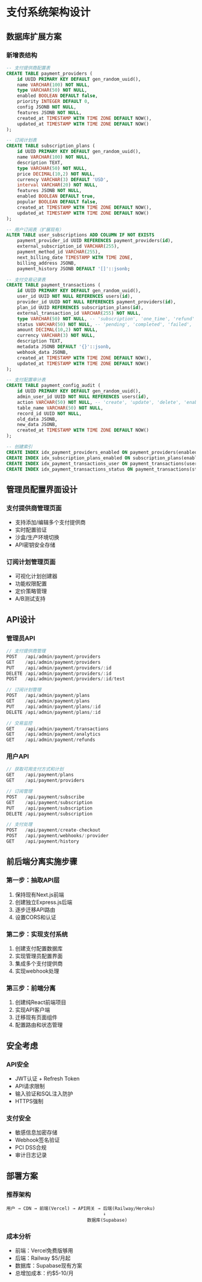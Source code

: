 # 支付系统架构设计

## 数据库扩展方案

### 新增表结构

```sql
-- 支付提供商配置表
CREATE TABLE payment_providers (
    id UUID PRIMARY KEY DEFAULT gen_random_uuid(),
    name VARCHAR(100) NOT NULL,
    type VARCHAR(50) NOT NULL,
    enabled BOOLEAN DEFAULT false,
    priority INTEGER DEFAULT 0,
    config JSONB NOT NULL,
    features JSONB NOT NULL,
    created_at TIMESTAMP WITH TIME ZONE DEFAULT NOW(),
    updated_at TIMESTAMP WITH TIME ZONE DEFAULT NOW()
);

-- 订阅计划表
CREATE TABLE subscription_plans (
    id UUID PRIMARY KEY DEFAULT gen_random_uuid(),
    name VARCHAR(100) NOT NULL,
    description TEXT,
    type VARCHAR(50) NOT NULL,
    price DECIMAL(10,2) NOT NULL,
    currency VARCHAR(3) DEFAULT 'USD',
    interval VARCHAR(20) NOT NULL,
    features JSONB NOT NULL,
    enabled BOOLEAN DEFAULT true,
    popular BOOLEAN DEFAULT false,
    created_at TIMESTAMP WITH TIME ZONE DEFAULT NOW(),
    updated_at TIMESTAMP WITH TIME ZONE DEFAULT NOW()
);

-- 用户订阅表（扩展现有）
ALTER TABLE user_subscriptions ADD COLUMN IF NOT EXISTS
    payment_provider_id UUID REFERENCES payment_providers(id),
    external_subscription_id VARCHAR(255),
    payment_method_id VARCHAR(255),
    next_billing_date TIMESTAMP WITH TIME ZONE,
    billing_address JSONB,
    payment_history JSONB DEFAULT '[]'::jsonb;

-- 支付交易记录表
CREATE TABLE payment_transactions (
    id UUID PRIMARY KEY DEFAULT gen_random_uuid(),
    user_id UUID NOT NULL REFERENCES users(id),
    provider_id UUID NOT NULL REFERENCES payment_providers(id),
    plan_id UUID REFERENCES subscription_plans(id),
    external_transaction_id VARCHAR(255) NOT NULL,
    type VARCHAR(50) NOT NULL, -- 'subscription', 'one_time', 'refund'
    status VARCHAR(50) NOT NULL, -- 'pending', 'completed', 'failed', 'refunded'
    amount DECIMAL(10,2) NOT NULL,
    currency VARCHAR(3) NOT NULL,
    description TEXT,
    metadata JSONB DEFAULT '{}'::jsonb,
    webhook_data JSONB,
    created_at TIMESTAMP WITH TIME ZONE DEFAULT NOW(),
    updated_at TIMESTAMP WITH TIME ZONE DEFAULT NOW()
);

-- 支付配置审计表
CREATE TABLE payment_config_audit (
    id UUID PRIMARY KEY DEFAULT gen_random_uuid(),
    admin_user_id UUID NOT NULL REFERENCES users(id),
    action VARCHAR(50) NOT NULL, -- 'create', 'update', 'delete', 'enable', 'disable'
    table_name VARCHAR(50) NOT NULL,
    record_id UUID NOT NULL,
    old_data JSONB,
    new_data JSONB,
    created_at TIMESTAMP WITH TIME ZONE DEFAULT NOW()
);

-- 创建索引
CREATE INDEX idx_payment_providers_enabled ON payment_providers(enabled, priority);
CREATE INDEX idx_subscription_plans_enabled ON subscription_plans(enabled, type);
CREATE INDEX idx_payment_transactions_user ON payment_transactions(user_id, created_at);
CREATE INDEX idx_payment_transactions_status ON payment_transactions(status, created_at);
```

## 管理员配置界面设计

### 支付提供商管理页面
- 支持添加/编辑多个支付提供商
- 实时配置验证
- 沙盒/生产环境切换
- API密钥安全存储

### 订阅计划管理页面
- 可视化计划创建器
- 功能权限配置
- 定价策略管理
- A/B测试支持

## API设计

### 管理员API
```typescript
// 支付提供商管理
POST   /api/admin/payment/providers
GET    /api/admin/payment/providers
PUT    /api/admin/payment/providers/:id
DELETE /api/admin/payment/providers/:id
POST   /api/admin/payment/providers/:id/test

// 订阅计划管理
POST   /api/admin/payment/plans
GET    /api/admin/payment/plans
PUT    /api/admin/payment/plans/:id
DELETE /api/admin/payment/plans/:id

// 交易监控
GET    /api/admin/payment/transactions
GET    /api/admin/payment/analytics
GET    /api/admin/payment/refunds
```

### 用户API
```typescript
// 获取可用支付方式和计划
GET    /api/payment/plans
GET    /api/payment/providers

// 订阅管理
POST   /api/payment/subscribe
GET    /api/payment/subscription
PUT    /api/payment/subscription
DELETE /api/payment/subscription

// 支付处理
POST   /api/payment/create-checkout
POST   /api/payment/webhooks/:provider
GET    /api/payment/history
```

## 前后端分离实施步骤

### 第一步：抽取API层
1. 保持现有Next.js前端
2. 创建独立Express.js后端
3. 逐步迁移API路由
4. 设置CORS和认证

### 第二步：实现支付系统
1. 创建支付配置数据库
2. 实现管理员配置界面
3. 集成多个支付提供商
4. 实现webhook处理

### 第三步：前端分离
1. 创建纯React前端项目
2. 实现API客户端
3. 迁移现有页面组件
4. 配置路由和状态管理

## 安全考虑

### API安全
- JWT认证 + Refresh Token
- API请求限制
- 输入验证和SQL注入防护
- HTTPS强制

### 支付安全
- 敏感信息加密存储
- Webhook签名验证
- PCI DSS合规
- 审计日志记录

## 部署方案

### 推荐架构
```
用户 → CDN → 前端(Vercel) → API网关 → 后端(Railway/Heroku)
                                    ↓
                              数据库(Supabase)
```

### 成本分析
- 前端：Vercel免费版够用
- 后端：Railway $5/月起
- 数据库：Supabase现有方案
- 总增加成本：约$5-10/月 